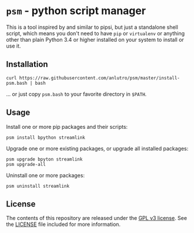 # `psm` - python script manager

This is a tool inspired by and similar to pipsi, but just a standalone shell script, which means you don't need to have `pip` or `virtualenv` or anything other than plain Python 3.4 or higher installed on your system to install or use it.

## Installation

```
curl https://raw.githubusercontent.com/anlutro/psm/master/install-psm.bash | bash
```

... or just copy `psm.bash` to your favorite directory in `$PATH`.

## Usage

Install one or more pip packages and their scripts:

```
psm install bpython streamlink
```

Upgrade one or more existing packages, or upgrade all installed packages:

```
psm upgrade bpyton streamlink
psm upgrade-all
```

Uninstall one or more packages:

```
psm uninstall streamlink
```

## License

The contents of this repository are released under the [GPL v3 license](https://opensource.org/licenses/GPL-3.0). See the [LICENSE](LICENSE) file included for more information.
